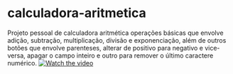 # calculadora-aritmetica
Projeto pessoal de calculadora aritmética operações básicas que envolve adição, subtração, multiplicação, divisão e exponenciação, além de outros botões que envolve parenteses, alterar de positivo para negativo e vice-versa, apagar o campo inteiro e outro para remover o último caractere numérico.
[![Watch the video](https://i.imgur.com/vKb2F1B.png)](https://youtu.be/vt5fpE0bzSY)
